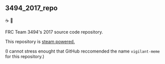 3494_2017_repo
---

:coffee: :robot:

FRC Team 3494's 2017 source code repository.

This repository is [steam powered.](https://www.youtube.com/watch?v=QwrI-TrQkxQ)

(I cannot stress enought that GitHub reccomended the name `vigilant-meme` for this repository.)
